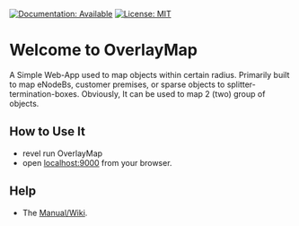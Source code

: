 [![Documentation: Available](https://img.shields.io/badge/Documentation-Available-green.svg?style=flat&)](http://github.com/haidlir/OverlayMap/wiki)
[![License: MIT](https://img.shields.io/badge/License-MIT-yellow.svg)](https://opensource.org/licenses/MIT)

# Welcome to OverlayMap

A Simple Web-App used to map objects within certain radius.
Primarily built to map eNodeBs, customer premises, or sparse objects to splitter-termination-boxes. Obviously, It can be used to map 2 (two) group of objects.

## How to Use It
* revel run OverlayMap
* open [localhost:9000](http://[localhost:9000) from your browser.

## Help
* The [Manual/Wiki](http://github.com/haidlir/OverlayMap/wiki).


